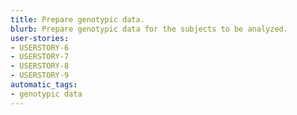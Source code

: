 ```yaml
---
title: Prepare genotypic data.
blurb: Prepare genotypic data for the subjects to be analyzed.
user-stories:
- USERSTORY-6
- USERSTORY-7
- USERSTORY-8
- USERSTORY-9
automatic_tags:
- genotypic data
---
```

